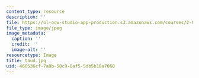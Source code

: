 ```yaml
---
content_type: resource
description: ''
file: https://ol-ocw-studio-app-production.s3.amazonaws.com/courses/2-003-modeling-dynamics-and-control-i-spring-2005/460536cf7a8b58c98af55db5b18a7060_taud.jpg
file_type: image/jpeg
image_metadata:
  caption: ''
  credit: ''
  image-alt: ''
resourcetype: Image
title: taud.jpg
uid: 460536cf-7a8b-58c9-8af5-5db5b18a7060
---
```

